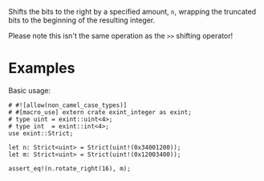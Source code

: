 Shifts the bits to the right by a specified amount, `n`,
wrapping the truncated bits to the beginning of the resulting integer.

Please note this isn't the same operation as the `>>` shifting operator!

# Examples

Basic usage:

```
# #![allow(non_camel_case_types)]
# #[macro_use] extern crate exint_integer as exint;
# type uint = exint::uint<4>;
# type int  = exint::int<4>;
use exint::Strict;

let n: Strict<uint> = Strict(uint!(0x34001200));
let m: Strict<uint> = Strict(uint!(0x12003400));

assert_eq!(n.rotate_right(16), m);
```
